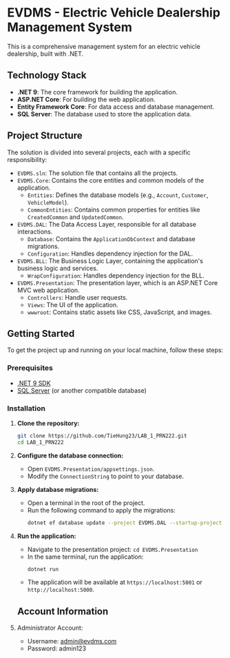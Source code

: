 # EVDMS - Electric Vehicle Dealership Management System

This is a comprehensive management system for an electric vehicle dealership, built with .NET.

## Technology Stack

- **.NET 9**: The core framework for building the application.
- **ASP.NET Core**: For building the web application.
- **Entity Framework Core**: For data access and database management.
- **SQL Server**: The database used to store the application data.

## Project Structure

The solution is divided into several projects, each with a specific responsibility:

- `EVDMS.sln`: The solution file that contains all the projects.
- `EVDMS.Core`: Contains the core entities and common models of the application.
  - `Entities`: Defines the database models (e.g., `Account`, `Customer`, `VehicleModel`).
  - `CommonEntities`: Contains common properties for entities like `CreatedCommon` and `UpdatedCommon`.
- `EVDMS.DAL`: The Data Access Layer, responsible for all database interactions.
  - `Database`: Contains the `ApplicationDbContext` and database migrations.
  - `Configuration`: Handles dependency injection for the DAL.
- `EVDMS.BLL`: The Business Logic Layer, containing the application's business logic and services.
  - `WrapConfiguration`: Handles dependency injection for the BLL.
- `EVDMS.Presentation`: The presentation layer, which is an ASP.NET Core MVC web application.
  - `Controllers`: Handle user requests.
  - `Views`: The UI of the application.
  - `wwwroot`: Contains static assets like CSS, JavaScript, and images.

## Getting Started

To get the project up and running on your local machine, follow these steps:

### Prerequisites

- [.NET 9 SDK](https://dotnet.microsoft.com/download/dotnet/9.0)
- [SQL Server](https://www.microsoft.com/en-us/sql-server/sql-server-downloads) (or another compatible database)

### Installation

1.  **Clone the repository:**

    ```sh
    git clone https://github.com/TieHung23/LAB_1_PRN222.git
    cd LAB_1_PRN222
    ```

2.  **Configure the database connection:**

    - Open `EVDMS.Presentation/appsettings.json`.
    - Modify the `ConnectionString` to point to your database.

3.  **Apply database migrations:**

    - Open a terminal in the root of the project.
    - Run the following command to apply the migrations:
      ```sh
      dotnet ef database update --project EVDMS.DAL --startup-project EVDMS.Presentation
      ```

4.  **Run the application:**
    - Navigate to the presentation project: `cd EVDMS.Presentation`
    - In the same terminal, run the application:
      ```sh
      dotnet run
      ```
    - The application will be available at `https://localhost:5001` or `http://localhost:5000`.

    ## Account Information
 1. Administrator Account:
    - Username: admin@evdms.com
    - Password: admin123  
